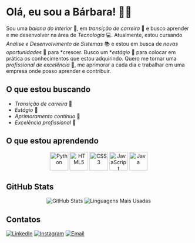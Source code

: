 # Olá, eu sou a Bárbara! 👩‍💻

Sou uma *baiana do interior* 🌵, em *transição de carreira* 🔄 e busco aprender e me desenvolver na área de *Tecnologia* 💻. Atualmente, estou cursando *Análise e Desenvolvimento de Sistemas* 📚 e estou em busca de *novas oportunidades* 🚀 para *crescer. Busco um **estágio* 📑 para colocar em prática os conhecimentos que estou adquirindo. Quero me tornar uma *profissional de excelência* 🌟, me aprimorar a cada dia e trabalhar em uma empresa onde posso aprender e contribuir.

## O que estou buscando

- *Transição de carreira* 🔄
- *Estágio* 📑
- *Aprimoramento contínuo* 🔧
- *Excelência profissional* 🌟

## O que estou aprendendo

<p align="center">
  <img src="https://upload.wikimedia.org/wikipedia/commons/c/c3/Python-logo-notext.svg" width="50" alt="Python">
  <img src="https://upload.wikimedia.org/wikipedia/commons/6/6a/HTML5_logo_and_wordmark.svg" width="50" alt="HTML5">
  <img src="https://upload.wikimedia.org/wikipedia/commons/9/96/CSS3_logo.svg" width="50" alt="CSS3">
  <img src="https://upload.wikimedia.org/wikipedia/commons/6/6a/JavaScript-logo.png" width="50" alt="JavaScript">
  <img src="https://upload.wikimedia.org/wikipedia/commons/3/30/Java_programming_language_logo.svg" width="50" alt="Java">
</p>

## GitHub Stats

<p align="center">
  <img src="https://github-readme-stats.vercel.app/api?username=barbarabastossantos&show_icons=true&theme=radical" alt="GitHub Stats">
  <img src="https://github-readme-stats.vercel.app/api/top-langs/?username=barbarabastossantos&layout=compact&theme=radical" alt="Linguagens Mais Usadas">
</p>

## Contatos

[![LinkedIn](https://upload.wikimedia.org/wikipedia/commons/0/01/LinkedIn_Logo_2023.png)](https://www.linkedin.com/in/barbara-dos-santos-bastos-0080571b6)
[![Instagram](https://upload.wikimedia.org/wikipedia/commons/a/a5/Instagram_icon.png)](https://www.instagram.com/barbara_s_bastos)
[![Email](https://upload.wikimedia.org/wikipedia/commons/3/3f/Envelope_icon.svg)](mailto:barbara.bastos1995@gmail.com)


